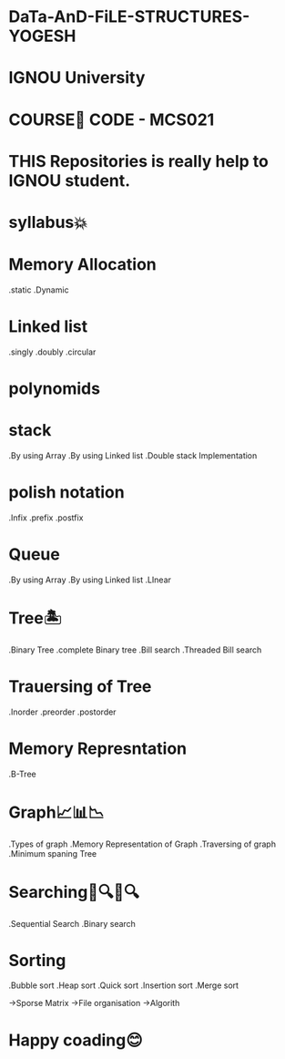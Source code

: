 # DaTa-AnD-FiLE-STRUCTURES-YOGESH
# IGNOU University
# COURSE📗 CODE - MCS021
# THIS Repositories is really help to IGNOU student.

# syllabus💥

# Memory Allocation 
.static 
.Dynamic

# Linked list
.singly
.doubly
.circular

# polynomids

# stack 
.By using Array
.By using Linked list
.Double stack Implementation

# polish notation
.Infix
.prefix
.postfix

# Queue
.By using Array
.By using Linked list
.LInear

# Tree🏝
.Binary Tree
.complete Binary tree
.Bill search
.Threaded Bill search

# Trauersing of Tree
.Inorder
.preorder
.postorder

# Memory Represntation
.B-Tree

# Graph📈📊📉
.Types of graph
.Memory Representation of Graph
.Traversing of graph
.Minimum spaning Tree

# Searching🔎🔍🔎🔍
.Sequential Search
.Binary search

# Sorting
.Bubble sort
.Heap sort
.Quick sort
.Insertion sort
.Merge sort


->Sporse Matrix
->File organisation
->Algorith


# Happy coading😊
